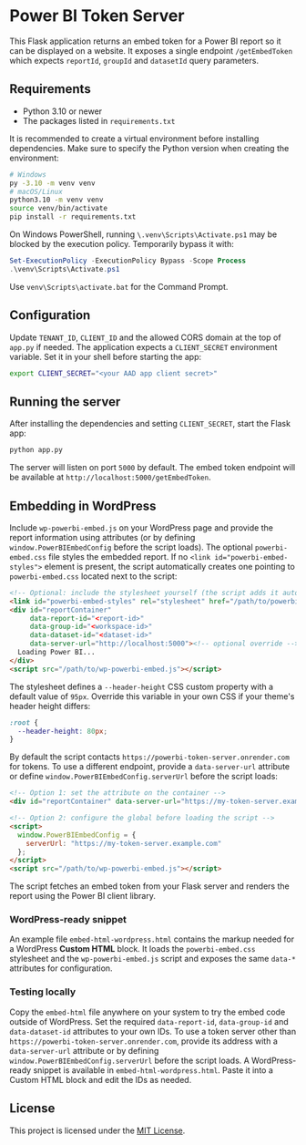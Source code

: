 # Power BI Token Server

This Flask application returns an embed token for a Power BI report so it can be displayed on a website. It exposes a single endpoint `/getEmbedToken` which expects `reportId`, `groupId` and `datasetId` query parameters.

## Requirements

* Python 3.10 or newer
* The packages listed in `requirements.txt`

It is recommended to create a virtual environment before installing dependencies.
Make sure to specify the Python version when creating the environment:

```bash
# Windows
py -3.10 -m venv venv
# macOS/Linux
python3.10 -m venv venv
source venv/bin/activate
pip install -r requirements.txt
```

On Windows PowerShell, running `\.venv\Scripts\Activate.ps1` may be blocked by the execution policy. Temporarily bypass it with:

```powershell
Set-ExecutionPolicy -ExecutionPolicy Bypass -Scope Process
.\venv\Scripts\Activate.ps1
```

Use `venv\Scripts\activate.bat` for the Command Prompt.

## Configuration

Update `TENANT_ID`, `CLIENT_ID` and the allowed CORS domain at the top of `app.py` if needed. The application expects a `CLIENT_SECRET` environment variable. Set it in your shell before starting the app:

```bash
export CLIENT_SECRET="<your AAD app client secret>"
```

## Running the server

After installing the dependencies and setting `CLIENT_SECRET`, start the Flask app:

```bash
python app.py
```

The server will listen on port `5000` by default. The embed token endpoint will be available at `http://localhost:5000/getEmbedToken`.

## Embedding in WordPress

Include `wp-powerbi-embed.js` on your WordPress page and provide the report information using attributes (or by defining `window.PowerBIEmbedConfig` before the script loads). The optional `powerbi-embed.css` file styles the embedded report. If no `<link id="powerbi-embed-styles">` element is present, the script automatically creates one pointing to `powerbi-embed.css` located next to the script:

```html
<!-- Optional: include the stylesheet yourself (the script adds it automatically) -->
<link id="powerbi-embed-styles" rel="stylesheet" href="/path/to/powerbi-embed.css">
<div id="reportContainer"
     data-report-id="<report-id>"
     data-group-id="<workspace-id>"
     data-dataset-id="<dataset-id>"
     data-server-url="http://localhost:5000"><!-- optional override -->
  Loading Power BI...
</div>
<script src="/path/to/wp-powerbi-embed.js"></script>
```

The stylesheet defines a `--header-height` CSS custom property with a default
value of `95px`. Override this variable in your own CSS if your theme's header
height differs:

```css
:root {
  --header-height: 80px;
}
```

By default the script contacts `https://powerbi-token-server.onrender.com` for tokens.
To use a different endpoint, provide a `data-server-url` attribute or define
`window.PowerBIEmbedConfig.serverUrl` before the script loads:

```html
<!-- Option 1: set the attribute on the container -->
<div id="reportContainer" data-server-url="https://my-token-server.example.com"></div>

<!-- Option 2: configure the global before loading the script -->
<script>
  window.PowerBIEmbedConfig = {
    serverUrl: "https://my-token-server.example.com"
  };
</script>
<script src="/path/to/wp-powerbi-embed.js"></script>
```

The script fetches an embed token from your Flask server and renders the report using the Power BI client library.

### WordPress-ready snippet

An example file `embed-html-wordpress.html` contains the markup needed for a WordPress **Custom HTML** block. It loads the `powerbi-embed.css` stylesheet and the `wp-powerbi-embed.js` script and exposes the same `data-*` attributes for configuration.

### Testing locally

Copy the `embed-html` file anywhere on your system to try the embed code outside of WordPress. Set the required `data-report-id`, `data-group-id` and `data-dataset-id` attributes to your own IDs. To use a token server other than `https://powerbi-token-server.onrender.com`, provide its address with a `data-server-url` attribute or by defining `window.PowerBIEmbedConfig.serverUrl` before the script loads.
A WordPress-ready snippet is available in `embed-html-wordpress.html`. Paste it into a Custom HTML block and edit the IDs as needed.

## License

This project is licensed under the [MIT License](LICENSE).
